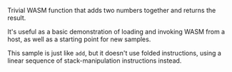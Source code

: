 Trivial WASM function that adds two numbers together and returns the result.

It's useful as a basic demonstration of loading and invoking WASM from a host,
as well as a starting point for new samples.

This sample is just like `add`, but it doesn't use folded instructions, using
a linear sequence of stack-manipulation instructions instead.
